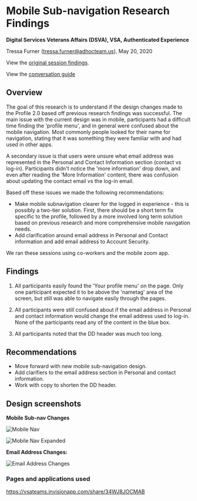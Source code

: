 # Mobile Sub-navigation Research Findings 
**Digital Services Veterans Affairs (DSVA), VSA, Authenticated Experience**<br>

Tressa Furner (tressa.furner@adhocteam.us), May 20, 2020

View the [original session findings](https://github.com/department-of-veterans-affairs/va.gov-team/blob/master/products/identity-personalization/profile/Combine%20Profile%20and%20Account/Research/cpaa-research-findings.md).

View the [conversation guide](https://github.com/department-of-veterans-affairs/va.gov-team/blob/master/products/identity-personalization/profile/Combine%20Profile%20and%20Account/Research/Mobile%20Sub-Navigation/Profile%202.0%20Mobile%20Sub-nav%20Conversation%20Guide.md)

## Overview

The goal of this research is to understand if the design changes made to the Profile 2.0 based off previous research findings was successful. The main issue with the current design was in mobile, participants had a difficult time finding the 'profile menu', and in general were confused about the mobile navigation. Most commonly people looked for their name for navigation, stating that it was something they were familiar with and had used in other apps. 

A secondary issue is that users were unsure what email address was represented in the Personal and Contact Information section (contact vs log-in). Participants didn't notice the 'more information' drop down, and even after reading the 'More Information' content, there was confusion about updating the contact email vs the log-in email. 

Based off these issues we made the following recommendations:

- Make mobile subnavigation clearer for the logged in experience - this is possibly a two-tier solution. First, there should be a short term fix specific to the profile, followed by a more involved long term solution based on previous research and more comprehensive mobile navigation needs.
- Add clarification around email address in Personal and Contact information and add email address to Account Security.

We ran these sessions using co-workers and the mobile zoom app.

## Findings

1. All participants easily found the 'Your profile menu' on the page. Only one participant expected it to be above the 'nametag' area of the screen, but still was able to navigate easily through the pages.

2. All participants were still confused about if the email address in Personal and contact information would change the email address used to log-in.  None of the participants read any of the content in the blue box.

3. All participants noted that the DD header was much too long.

## Recommendations
- Move forward with new mobile sub-navigation design.
- Add clarifiers to the email address section in Personal and contact information.
- Work with copy to shorten the DD header.

## Design screenshots

**Mobile Sub-nav Changes**

![Mobile Nav](https://github.com/department-of-veterans-affairs/va.gov-team/blob/master/products/identity-personalization/profile/Combine%20Profile%20and%20Account/Research/Mobile%20Sub-Navigation/Images/Option%201.png)
 
![Mobile Nav Expanded](https://github.com/department-of-veterans-affairs/va.gov-team/blob/master/products/identity-personalization/profile/Combine%20Profile%20and%20Account/Research/Mobile%20Sub-Navigation/Images/Option%201%20Expanded.png)


**Email Address Changes:**

![Email Address Changes](https://github.com/department-of-veterans-affairs/va.gov-team/blob/master/products/identity-personalization/profile/Combine%20Profile%20and%20Account/Research/Mobile%20Sub-Navigation/Images/Screen%20Shot%202020-05-20%20at%2012.17.40%20PM.png)

### Pages and applications used
https://vsateams.invisionapp.com/share/34WJ8JOCMAB

